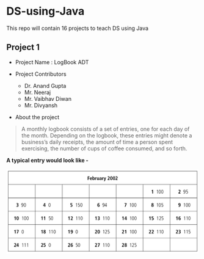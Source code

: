 # DS-using-Java
This repo will contain 16 projects to teach DS using Java

## Project 1
* Project Name : LogBook ADT
* Project Contributors
    * Dr. Anand Gupta
    * Mr. Neeraj
    * Mr. Vaibhav Diwan
    * Mr. Divyansh  
    
* About the project
> A monthly logbook consists of a set of
  entries, one for each day of the month. Depending on the logbook, these entries might denote a
  business’s daily receipts, the amount of time a person spent exercising, the number of cups of
  coffee consumed, and so forth.
  
  **A typical entry would look like -**
  
  ![](/images/typical_logbook_entries.png)

 